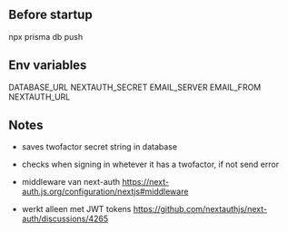 ## Before startup

npx prisma db push

## Env variables

DATABASE_URL
NEXTAUTH_SECRET
EMAIL_SERVER
EMAIL_FROM
NEXTAUTH_URL

## Notes

- saves twofactor secret string in database
- checks when signing in whetever it has a twofactor, if not send error

- middleware van next-auth https://next-auth.js.org/configuration/nextjs#middleware
- werkt alleen met JWT tokens https://github.com/nextauthjs/next-auth/discussions/4265
